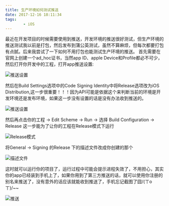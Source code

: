 ```yaml
---
title: 生产环境如何测试推送
date: 2017-12-16 18:11:34
tags:
		- iOS
---
```

最近在开发项目的时候需要使用到推送，开发环境的推送很好测试，但生产环境的推送测试我以前是打包，然后发布到蒲公英测试，虽然不算麻烦，但每次都要打包有点腻。后来我尝试了一下如何不用打包也能测试生产环境的推送。
首先需要在官网上创建一个ad_hoc证书，当然app ID、apple Device和Profile都必不可少，然后打开你开发中的工程，打开app推送设置:
 
![推送设置](https://ws1.sinaimg.cn/large/006tNc79gy1fmis5ye5olj30hl07i751.jpg)

<!-- more -->

然后在Build Settings选项中的Code Signing Identity中将Release选项改为iOS Distribution,这一步很重要！！！因为API可能是依据这个来判断当前的环境是开发环境还是发布环境，如果这一步没有设置的话是没有办法收到推送的。

![推送设置](https://ws1.sinaimg.cn/large/006tNc79gy1fmis836uejj30g005sq3t.jpg)

然后再点击你的工程 -> Edit Scheme -> Run -> 选择 Build Configuration -> Release 这一步能为了让你的工程在Release模式下运行

![Release模式](https://ws2.sinaimg.cn/large/006tNc79gy1fmisa1lqt0j30kh07ygmc.jpg)

将General -> Signing 的Release 下的描述文件改成你创建的那个

![描述文件](https://ws1.sinaimg.cn/large/006tNc79gy1fmisb28r9pj30fj06274y.jpg)

这时就可以运行你的项目了，运行过程中可能会提示进程失效了，不用担心，其实你的app已经装到手机上了，如果你用到了第三方推送的话，就可以使用你注册的别名来推送了，没有意外的话应该就能收到推送了，手机忘记截图了囧/(ㄒoㄒ)/~~
 
![推送](https://ws1.sinaimg.cn/large/006tNc79gy1fmisbli914j30lf0c63zg.jpg)


